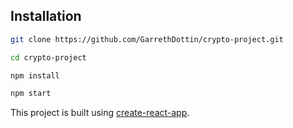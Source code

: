 ## Installation

```bash
git clone https://github.com/GarrethDottin/crypto-project.git
```

```bash
cd crypto-project
```

```bash
npm install
```

```bash
npm start
```


This project is built using [create-react-app](https://github.com/facebookincubator/create-react-app).
